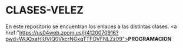 # CLASES-VELEZ
En este repositorio se encuentran los enlaces a las distintas clases.
<a href:"https://us04web.zoom.us/j/4120070916?pwd=WUQxaHlUVlQ0VkcrNGxqTTFOVFNLZz09"><strong>PROGRAMACION</strong></a>
